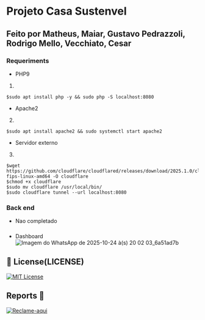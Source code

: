 # Projeto Casa Sustenvel
## Feito por Matheus, Maiar, Gustavo Pedrazzoli, Rodrigo Mello, Vecchiato, Cesar

### Requeriments
- PHP9
1.
```
$sudo apt install php -y && sudo php -S localhost:8080
```
- Apache2
2.
```
$sudo apt install apache2 && sudo systemctl start apache2
```
- Servidor externo
3.
```
$wget https://github.com/cloudflare/cloudflared/releases/download/2025.1.0/cloudflared-fips-linux-amd64 -O cloudflare
$chmod +x cloudflare
$sudo mv cloudflare /usr/local/bin/
$sudo cloudflare tunnel --url localhost:8080
```
### Back end
- Nao completado

### 
- Dashboard
![Imagem do WhatsApp de 2025-10-24 à(s) 20 02 03_6a51ad7b](https://github.com/user-attachments/assets/c5e373b1-27b2-497b-9db4-4e9a13cc636d)

## 📜 License(LICENSE)
[![MIT License](https://img.shields.io/badge/License-MIT-red.svg)](https://github.com/cesarbtakeda/Projeto-Casa-Sustentavel/blob/main/LICENSE)


##  Reports 📱
[![Reclame-aqui](https://img.shields.io/badge/complain-_here-red)](https://github.com/cesarbtakeda/Projeto-Casa-Sustentavel/issues)  


